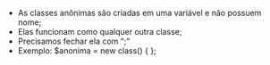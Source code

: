 * As classes anônimas são criadas em uma variável e não possuem nome;
* Elas funcionam como qualquer outra classe;
* Precisamos fechar ela com “;”
* Exemplo: $anonima = new class() { };
